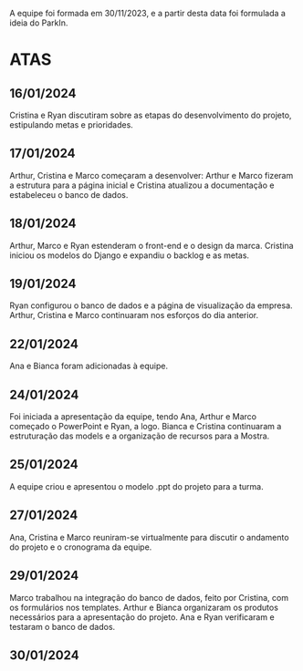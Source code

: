 A equipe foi formada em 30/11/2023, e a partir desta data foi formulada a ideia do ParkIn.

# ATAS

## 16/01/2024

Cristina e Ryan discutiram sobre as etapas do desenvolvimento do projeto, estipulando metas e prioridades.

## 17/01/2024

Arthur, Cristina e Marco começaram a desenvolver: Arthur e Marco fizeram a estrutura para a página inicial e Cristina atualizou a documentação e estabeleceu o banco de dados.

## 18/01/2024 

Arthur, Marco e Ryan estenderam o front-end e o design da marca. Cristina iniciou os modelos do Django e expandiu o backlog e as metas.

## 19/01/2024

Ryan configurou o banco de dados e a página de visualização da empresa. Arthur, Cristina e Marco continuaram nos esforços do dia anterior.

## 22/01/2024

Ana e Bianca foram adicionadas à equipe.

## 24/01/2024

Foi iniciada a apresentação da equipe, tendo Ana, Arthur e Marco começado o PowerPoint e Ryan, a logo. Bianca e Cristina continuaram a estruturação das models e a organização de recursos para a Mostra.

## 25/01/2024

A equipe criou e apresentou o modelo .ppt do projeto para a turma.

## 27/01/2024

Ana, Cristina e Marco reuniram-se virtualmente para discutir o andamento do projeto e o cronograma da equipe.

## 29/01/2024

Marco trabalhou na integração do banco de dados, feito por Cristina, com os formulários nos templates. Arthur e Bianca organizaram os produtos necessários para a apresentação do projeto. Ana e Ryan verificaram e testaram o banco de dados.

## 30/01/2024
